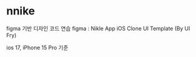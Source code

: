 # nnike

figma 기반 디자인 코드 연습
figma : Nikle App iOS Clone UI Template (By UI Fry)

ios 17, iPhone 15 Pro 기준
